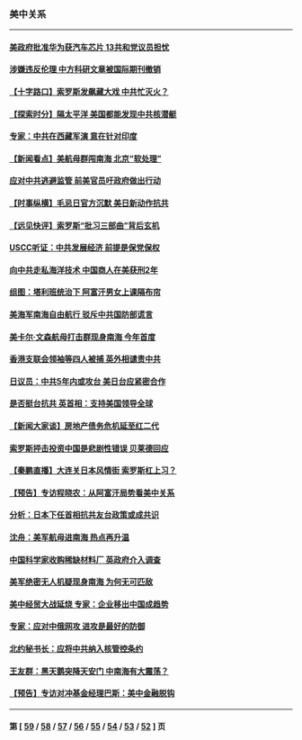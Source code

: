 ### 美中关系
---
#### [美政府批准华为获汽车芯片 13共和党议员担忧](../../pages/nf1412576/n13222756.md) 
#### [涉嫌违反伦理 中方科研文章被国际期刊撤销](../../pages/nf1412576/n13222487.md) 
#### [【十字路口】索罗斯发飙藏大戏 中共忙灭火？](../../pages/nf1412576/n13221826.md) 
#### [【探索时分】隔太平洋 美国都能发现中共核潜艇](../../pages/nf1412576/n13220203.md) 
#### [专家：中共在西藏军演 意在针对印度](../../pages/nf1412576/n13220957.md) 
#### [【新闻看点】美航母群闯南海 北京“软处理”](../../pages/nf1412576/n13220313.md) 
#### [应对中共逃避监管 前美官员吁政府做出行动](../../pages/nf1412576/n13220294.md) 
#### [【时事纵横】毛忌日官方沉默 美日新动作抗共](../../pages/nf1412576/n13220324.md) 
#### [【远见快评】索罗斯“批习三部曲”背后玄机](../../pages/nf1412576/n13220115.md) 
#### [USCC听证：中共发展经济 前提是保党保权](../../pages/nf1412576/n13220258.md) 
#### [向中共走私海洋技术 中国商人在美获刑2年](../../pages/nf1412576/n13220261.md) 
#### [组图：塔利班统治下 阿富汗男女上课隔布帘](../../pages/nf1412576/n13219630.md) 
#### [美海军南海自由航行 驳斥中共国防部谎言](../../pages/nf1412576/n13219830.md) 
#### [美卡尔‧文森航母打击群现身南海 今年首度](../../pages/nf1412576/n13219761.md) 
#### [香港支联会领袖等四人被捕 英外相谴责中共](../../pages/nf1412576/n13219844.md) 
#### [日议员：中共5年内或攻台 美日台应紧密合作](../../pages/nf1412576/n13219561.md) 
#### [是否挺台抗共 英首相：支持美国领导全球](../../pages/nf1412576/n13219385.md) 
#### [【新闻大家谈】房地产债务危机延至红二代](../../pages/nf1412576/n13219311.md) 
#### [索罗斯抨击投资中国是悲剧性错误 贝莱德回应](../../pages/nf1412576/n13218071.md) 
#### [【秦鹏直播】大连关日本风情街 索罗斯杠上习？](../../pages/nf1412576/n13217960.md) 
#### [【预告】专访程晓农：从阿富汗局势看美中关系](../../pages/nf1412576/n13212544.md) 
#### [分析：日本下任首相抗共友台政策或成共识](../../pages/nf1412576/n13217446.md) 
#### [沈舟：美军航母进南海 热点再升温](../../pages/nf1412576/n13217628.md) 
#### [中国科学家收购稀缺材料厂 英政府介入调查](../../pages/nf1412576/n13217394.md) 
#### [美军绝密无人机疑现身南海 为何无可匹敌](../../pages/nf1412576/n13217379.md) 
#### [美中经贸大战延烧 专家：企业移出中国成趋势](../../pages/nf1412576/n13216949.md) 
#### [专家：应对中俄网攻 进攻是最好的防御](../../pages/nf1412576/n13216265.md) 
#### [北约秘书长：应将中共纳入核管控条约](../../pages/nf1412576/n13215158.md) 
#### [王友群：黑天鹅突降天安门 中南海有大震荡？](../../pages/nf1412576/n13215240.md) 
#### [【预告】专访对冲基金经理巴斯：美中金融脱钩](../../pages/nf1412576/n13215322.md) 

---
#### 第 [ [59](./59.md) / [58](./58.md) / [57](./57.md) / [56](./56.md) / [55](./55.md) / [54](./54.md) / [53](./53.md) / [52](./52.md) ] 页
